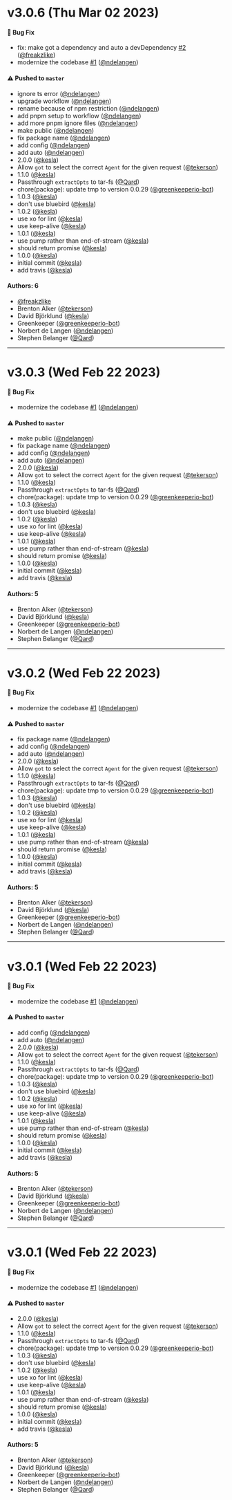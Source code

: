 # v3.0.6 (Thu Mar 02 2023)

#### 🐛 Bug Fix

- fix: make got a dependency and auto a devDependency [#2](https://github.com/ndelangen/download-tarball/pull/2) ([@freakzlike](https://github.com/freakzlike))
- modernize the codebase [#1](https://github.com/ndelangen/download-tarball/pull/1) ([@ndelangen](https://github.com/ndelangen))

#### ⚠️ Pushed to `master`

- ignore ts error ([@ndelangen](https://github.com/ndelangen))
- upgrade workflow ([@ndelangen](https://github.com/ndelangen))
- rename because of npm restriction ([@ndelangen](https://github.com/ndelangen))
- add pnpm setup to workflow ([@ndelangen](https://github.com/ndelangen))
- add more pnpm ignore files ([@ndelangen](https://github.com/ndelangen))
- make public ([@ndelangen](https://github.com/ndelangen))
- fix package name ([@ndelangen](https://github.com/ndelangen))
- add config ([@ndelangen](https://github.com/ndelangen))
- add auto ([@ndelangen](https://github.com/ndelangen))
- 2.0.0 ([@kesla](https://github.com/kesla))
- Allow `got` to select the correct `Agent` for the given request ([@tekerson](https://github.com/tekerson))
- 1.1.0 ([@kesla](https://github.com/kesla))
- Passthrough `extractOpts` to tar-fs ([@Qard](https://github.com/Qard))
- chore(package): update tmp to version 0.0.29 ([@greenkeeperio-bot](https://github.com/greenkeeperio-bot))
- 1.0.3 ([@kesla](https://github.com/kesla))
- don't use bluebird ([@kesla](https://github.com/kesla))
- 1.0.2 ([@kesla](https://github.com/kesla))
- use xo for lint ([@kesla](https://github.com/kesla))
- use keep-alive ([@kesla](https://github.com/kesla))
- 1.0.1 ([@kesla](https://github.com/kesla))
- use pump rather than end-of-stream ([@kesla](https://github.com/kesla))
- should return promise ([@kesla](https://github.com/kesla))
- 1.0.0 ([@kesla](https://github.com/kesla))
- initial commit ([@kesla](https://github.com/kesla))
- add travis ([@kesla](https://github.com/kesla))

#### Authors: 6

- [@freakzlike](https://github.com/freakzlike)
- Brenton Alker ([@tekerson](https://github.com/tekerson))
- David Björklund ([@kesla](https://github.com/kesla))
- Greenkeeper ([@greenkeeperio-bot](https://github.com/greenkeeperio-bot))
- Norbert de Langen ([@ndelangen](https://github.com/ndelangen))
- Stephen Belanger ([@Qard](https://github.com/Qard))

---

# v3.0.3 (Wed Feb 22 2023)

#### 🐛 Bug Fix

- modernize the codebase [#1](https://github.com/ndelangen/download-tarball/pull/1) ([@ndelangen](https://github.com/ndelangen))

#### ⚠️ Pushed to `master`

- make public ([@ndelangen](https://github.com/ndelangen))
- fix package name ([@ndelangen](https://github.com/ndelangen))
- add config ([@ndelangen](https://github.com/ndelangen))
- add auto ([@ndelangen](https://github.com/ndelangen))
- 2.0.0 ([@kesla](https://github.com/kesla))
- Allow `got` to select the correct `Agent` for the given request ([@tekerson](https://github.com/tekerson))
- 1.1.0 ([@kesla](https://github.com/kesla))
- Passthrough `extractOpts` to tar-fs ([@Qard](https://github.com/Qard))
- chore(package): update tmp to version 0.0.29 ([@greenkeeperio-bot](https://github.com/greenkeeperio-bot))
- 1.0.3 ([@kesla](https://github.com/kesla))
- don't use bluebird ([@kesla](https://github.com/kesla))
- 1.0.2 ([@kesla](https://github.com/kesla))
- use xo for lint ([@kesla](https://github.com/kesla))
- use keep-alive ([@kesla](https://github.com/kesla))
- 1.0.1 ([@kesla](https://github.com/kesla))
- use pump rather than end-of-stream ([@kesla](https://github.com/kesla))
- should return promise ([@kesla](https://github.com/kesla))
- 1.0.0 ([@kesla](https://github.com/kesla))
- initial commit ([@kesla](https://github.com/kesla))
- add travis ([@kesla](https://github.com/kesla))

#### Authors: 5

- Brenton Alker ([@tekerson](https://github.com/tekerson))
- David Björklund ([@kesla](https://github.com/kesla))
- Greenkeeper ([@greenkeeperio-bot](https://github.com/greenkeeperio-bot))
- Norbert de Langen ([@ndelangen](https://github.com/ndelangen))
- Stephen Belanger ([@Qard](https://github.com/Qard))

---

# v3.0.2 (Wed Feb 22 2023)

#### 🐛 Bug Fix

- modernize the codebase [#1](https://github.com/ndelangen/download-tarball/pull/1) ([@ndelangen](https://github.com/ndelangen))

#### ⚠️ Pushed to `master`

- fix package name ([@ndelangen](https://github.com/ndelangen))
- add config ([@ndelangen](https://github.com/ndelangen))
- add auto ([@ndelangen](https://github.com/ndelangen))
- 2.0.0 ([@kesla](https://github.com/kesla))
- Allow `got` to select the correct `Agent` for the given request ([@tekerson](https://github.com/tekerson))
- 1.1.0 ([@kesla](https://github.com/kesla))
- Passthrough `extractOpts` to tar-fs ([@Qard](https://github.com/Qard))
- chore(package): update tmp to version 0.0.29 ([@greenkeeperio-bot](https://github.com/greenkeeperio-bot))
- 1.0.3 ([@kesla](https://github.com/kesla))
- don't use bluebird ([@kesla](https://github.com/kesla))
- 1.0.2 ([@kesla](https://github.com/kesla))
- use xo for lint ([@kesla](https://github.com/kesla))
- use keep-alive ([@kesla](https://github.com/kesla))
- 1.0.1 ([@kesla](https://github.com/kesla))
- use pump rather than end-of-stream ([@kesla](https://github.com/kesla))
- should return promise ([@kesla](https://github.com/kesla))
- 1.0.0 ([@kesla](https://github.com/kesla))
- initial commit ([@kesla](https://github.com/kesla))
- add travis ([@kesla](https://github.com/kesla))

#### Authors: 5

- Brenton Alker ([@tekerson](https://github.com/tekerson))
- David Björklund ([@kesla](https://github.com/kesla))
- Greenkeeper ([@greenkeeperio-bot](https://github.com/greenkeeperio-bot))
- Norbert de Langen ([@ndelangen](https://github.com/ndelangen))
- Stephen Belanger ([@Qard](https://github.com/Qard))

---

# v3.0.1 (Wed Feb 22 2023)

#### 🐛 Bug Fix

- modernize the codebase [#1](https://github.com/ndelangen/download-tarball/pull/1) ([@ndelangen](https://github.com/ndelangen))

#### ⚠️ Pushed to `master`

- add config ([@ndelangen](https://github.com/ndelangen))
- add auto ([@ndelangen](https://github.com/ndelangen))
- 2.0.0 ([@kesla](https://github.com/kesla))
- Allow `got` to select the correct `Agent` for the given request ([@tekerson](https://github.com/tekerson))
- 1.1.0 ([@kesla](https://github.com/kesla))
- Passthrough `extractOpts` to tar-fs ([@Qard](https://github.com/Qard))
- chore(package): update tmp to version 0.0.29 ([@greenkeeperio-bot](https://github.com/greenkeeperio-bot))
- 1.0.3 ([@kesla](https://github.com/kesla))
- don't use bluebird ([@kesla](https://github.com/kesla))
- 1.0.2 ([@kesla](https://github.com/kesla))
- use xo for lint ([@kesla](https://github.com/kesla))
- use keep-alive ([@kesla](https://github.com/kesla))
- 1.0.1 ([@kesla](https://github.com/kesla))
- use pump rather than end-of-stream ([@kesla](https://github.com/kesla))
- should return promise ([@kesla](https://github.com/kesla))
- 1.0.0 ([@kesla](https://github.com/kesla))
- initial commit ([@kesla](https://github.com/kesla))
- add travis ([@kesla](https://github.com/kesla))

#### Authors: 5

- Brenton Alker ([@tekerson](https://github.com/tekerson))
- David Björklund ([@kesla](https://github.com/kesla))
- Greenkeeper ([@greenkeeperio-bot](https://github.com/greenkeeperio-bot))
- Norbert de Langen ([@ndelangen](https://github.com/ndelangen))
- Stephen Belanger ([@Qard](https://github.com/Qard))

---

# v3.0.1 (Wed Feb 22 2023)

#### 🐛 Bug Fix

- modernize the codebase [#1](https://github.com/ndelangen/download-tarball/pull/1) ([@ndelangen](https://github.com/ndelangen))

#### ⚠️ Pushed to `master`

- 2.0.0 ([@kesla](https://github.com/kesla))
- Allow `got` to select the correct `Agent` for the given request ([@tekerson](https://github.com/tekerson))
- 1.1.0 ([@kesla](https://github.com/kesla))
- Passthrough `extractOpts` to tar-fs ([@Qard](https://github.com/Qard))
- chore(package): update tmp to version 0.0.29 ([@greenkeeperio-bot](https://github.com/greenkeeperio-bot))
- 1.0.3 ([@kesla](https://github.com/kesla))
- don't use bluebird ([@kesla](https://github.com/kesla))
- 1.0.2 ([@kesla](https://github.com/kesla))
- use xo for lint ([@kesla](https://github.com/kesla))
- use keep-alive ([@kesla](https://github.com/kesla))
- 1.0.1 ([@kesla](https://github.com/kesla))
- use pump rather than end-of-stream ([@kesla](https://github.com/kesla))
- should return promise ([@kesla](https://github.com/kesla))
- 1.0.0 ([@kesla](https://github.com/kesla))
- initial commit ([@kesla](https://github.com/kesla))
- add travis ([@kesla](https://github.com/kesla))

#### Authors: 5

- Brenton Alker ([@tekerson](https://github.com/tekerson))
- David Björklund ([@kesla](https://github.com/kesla))
- Greenkeeper ([@greenkeeperio-bot](https://github.com/greenkeeperio-bot))
- Norbert de Langen ([@ndelangen](https://github.com/ndelangen))
- Stephen Belanger ([@Qard](https://github.com/Qard))

